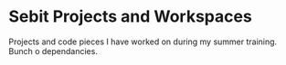 # Sebit Projects and Workspaces

Projects and code pieces I have worked on during my summer training. Bunch o dependancies.
